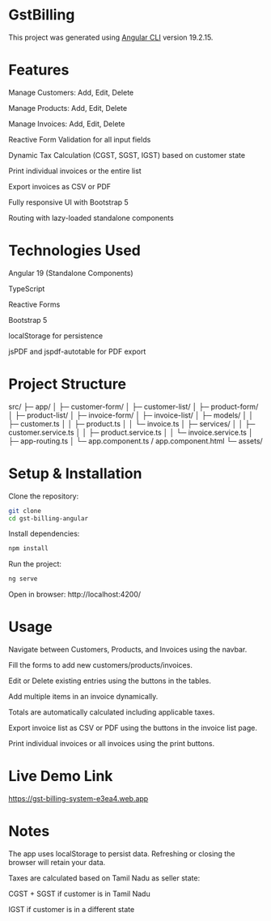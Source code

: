 # GstBilling

This project was generated using [Angular CLI](https://github.com/angular/angular-cli) version 19.2.15.

# Features

Manage Customers: Add, Edit, Delete

Manage Products: Add, Edit, Delete

Manage Invoices: Add, Edit, Delete

Reactive Form Validation for all input fields

Dynamic Tax Calculation (CGST, SGST, IGST) based on customer state

Print individual invoices or the entire list

Export invoices as CSV or PDF

Fully responsive UI with Bootstrap 5

Routing with lazy-loaded standalone components

# Technologies Used

Angular 19 (Standalone Components)

TypeScript

Reactive Forms

Bootstrap 5

localStorage for persistence

jsPDF and jspdf-autotable for PDF export

# Project Structure

src/
├─ app/
│  ├─ customer-form/
│  ├─ customer-list/
│  ├─ product-form/
│  ├─ product-list/
│  ├─ invoice-form/
│  ├─ invoice-list/
│  ├─ models/
│  │  ├─ customer.ts
│  │  ├─ product.ts
│  │  └─ invoice.ts
│  ├─ services/
│  │  ├─ customer.service.ts
│  │  ├─ product.service.ts
│  │  └─ invoice.service.ts
│  ├─ app-routing.ts
│  └─ app.component.ts / app.component.html
└─ assets/

# Setup & Installation

Clone the repository:

```bash
git clone 
cd gst-billing-angular
```

Install dependencies:

```bash
npm install
```

Run the project:

```bash
ng serve
```

Open in browser: http://localhost:4200/

# Usage

Navigate between Customers, Products, and Invoices using the navbar.

Fill the forms to add new customers/products/invoices.

Edit or Delete existing entries using the buttons in the tables.

Add multiple items in an invoice dynamically.

Totals are automatically calculated including applicable taxes.

Export invoice list as CSV or PDF using the buttons in the invoice list page.

Print individual invoices or all invoices using the print buttons.

# Live Demo Link

https://gst-billing-system-e3ea4.web.app

# Notes

The app uses localStorage to persist data. Refreshing or closing the browser will retain your data.

Taxes are calculated based on Tamil Nadu as seller state:

CGST + SGST if customer is in Tamil Nadu

IGST if customer is in a different state


